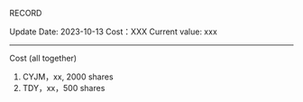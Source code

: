 RECORD

Update Date: 2023-10-13
Cost：XXX
Current value: xxx

---
Cost (all together)
1. CYJM，xx, 2000 shares
2. TDY，xx，500 shares










